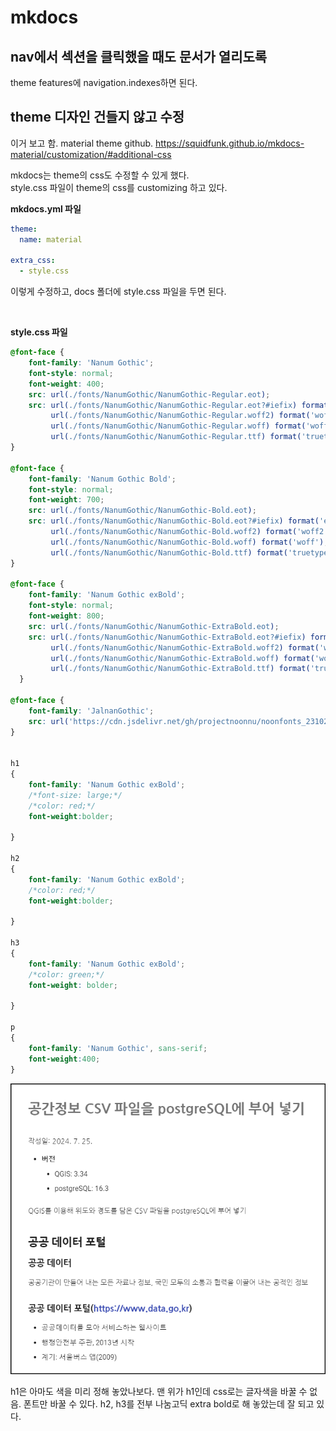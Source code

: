 # mkdocs

## nav에서 섹션을 클릭했을 때도 문서가 열리도록

theme features에 
navigation.indexes하면 된다.

## theme 디자인 건들지 않고 수정

이거 보고 함. material theme github.
https://squidfunk.github.io/mkdocs-material/customization/#additional-css

mkdocs는 theme의 css도 수정할 수 있게 했다.  
style.css 파일이 theme의 css를 customizing 하고 있다.  

**mkdocs.yml 파일**

```yaml
theme: 
  name: material

extra_css:
  - style.css
```

이렇게 수정하고, docs 폴더에 style.css 파일을 두면 된다.

<br>

**style.css 파일**

```css
@font-face {
    font-family: 'Nanum Gothic';
    font-style: normal;
    font-weight: 400;
    src: url(./fonts/NanumGothic/NanumGothic-Regular.eot);
    src: url(./fonts/NanumGothic/NanumGothic-Regular.eot?#iefix) format('embedded-opentype'),
         url(./fonts/NanumGothic/NanumGothic-Regular.woff2) format('woff2'),
         url(./fonts/NanumGothic/NanumGothic-Regular.woff) format('woff'),
         url(./fonts/NanumGothic/NanumGothic-Regular.ttf) format('truetype');
}

@font-face {
    font-family: 'Nanum Gothic Bold';
    font-style: normal;
    font-weight: 700;
    src: url(./fonts/NanumGothic/NanumGothic-Bold.eot);
    src: url(./fonts/NanumGothic/NanumGothic-Bold.eot?#iefix) format('embedded-opentype'),
         url(./fonts/NanumGothic/NanumGothic-Bold.woff2) format('woff2'),
         url(./fonts/NanumGothic/NanumGothic-Bold.woff) format('woff'),
         url(./fonts/NanumGothic/NanumGothic-Bold.ttf) format('truetype');
}

@font-face {
    font-family: 'Nanum Gothic exBold';
    font-style: normal;
    font-weight: 800;
    src: url(./fonts/NanumGothic/NanumGothic-ExtraBold.eot);
    src: url(./fonts/NanumGothic/NanumGothic-ExtraBold.eot?#iefix) format('embedded-opentype'),
         url(./fonts/NanumGothic/NanumGothic-ExtraBold.woff2) format('woff2'),
         url(./fonts/NanumGothic/NanumGothic-ExtraBold.woff) format('woff'),
         url(./fonts/NanumGothic/NanumGothic-ExtraBold.ttf) format('truetype');
  }

@font-face {
    font-family: 'JalnanGothic';
    src: url('https://cdn.jsdelivr.net/gh/projectnoonnu/noonfonts_231029@1.1/JalnanGothic.woff') format('woff');
}


h1
{
    font-family: 'Nanum Gothic exBold';    
    /*font-size: large;*/
    /*color: red;*/
    font-weight:bolder;

}

h2
{
    font-family: 'Nanum Gothic exBold';        
    /*color: red;*/
    font-weight:bolder;

}

h3
{
    font-family: 'Nanum Gothic exBold';
    /*color: green;*/
    font-weight: bolder;
    
}

p
{
    font-family: 'Nanum Gothic', sans-serif;    
    font-weight:400;
}
```

![](img/20241220222412.png)

h1은 아마도 색을 미리 정해 놓았나보다. 맨 위가 h1인데 css로는 글자색을 바꿀 수 없음. 폰트만 바꿀 수 있다.
h2, h3를 전부 나눔고딕 extra bold로 해 놓았는데 잘 되고 있다.